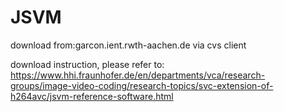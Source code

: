 # JSVM
download from:garcon.ient.rwth-aachen.de via cvs client

download instruction, please refer to:
https://www.hhi.fraunhofer.de/en/departments/vca/research-groups/image-video-coding/research-topics/svc-extension-of-h264avc/jsvm-reference-software.html
